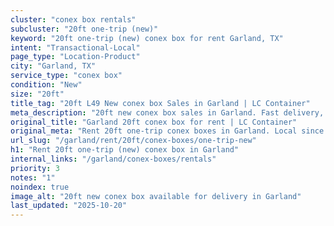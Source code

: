 ```yaml
---
cluster: "conex box rentals"
subcluster: "20ft one-trip (new)"
keyword: "20ft one-trip (new) conex box for rent Garland, TX"
intent: "Transactional-Local"
page_type: "Location-Product"
city: "Garland, TX"
service_type: "conex box"
condition: "New"
size: "20ft"
title_tag: "20ft L49 New conex box Sales in Garland | LC Container"
meta_description: "20ft new conex box sales in Garland. Fast delivery, competitive pricing. Serving conex boxes area. Quote ID: QZH. Call (214) 524-4168 for your free quote today."
original_title: "Garland 20ft conex box for rent | LC Container"
original_meta: "Rent 20ft one-trip conex boxes in Garland. Local since 2003. Flexible rental terms. Same-week delivery available. Get your free quote — call (214) 524-4168 t..."
url_slug: "/garland/rent/20ft/conex-boxes/one-trip-new"
h1: "Rent 20ft one-trip (new) conex box in Garland"
internal_links: "/garland/conex-boxes/rentals"
priority: 3
notes: "1"
noindex: true
image_alt: "20ft new conex box available for delivery in Garland"
last_updated: "2025-10-20"
---
```


<!-- TODO: Add unique city/inventory copy, images, and internal links here. -->
